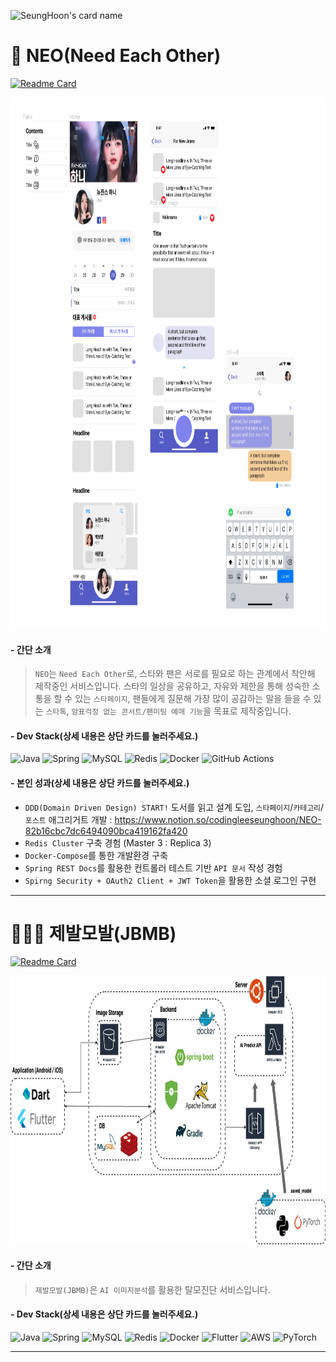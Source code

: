 ![SeungHoon's card name](https://cardivo.vercel.app/api?name=SeungHoon%20LEE&description='개발'이라는%20도구를%20사용해%20세상을%20바꾸는%20사람&image=https://avatars.githubusercontent.com/u/64355615?s=400&u=b2c7b51809c4db33c0789f053519a2d2feec7518&v=4&site=https://github.com/CodingLeeSeungHoon&backgroundColor=%23ecf0f1&github=CodingLeeSeungHoon&linkedin=free_minkya&pattern=floatingCogs&colorPattern=%23eaeaea)


# 💜 NEO(Need Each Other)


[![Readme Card](https://github-readme-stats.vercel.app/api/pin/?username=CodingLeeSeungHoon&repo=NEO_Backend)](https://github.com/CodingLeeSeungHoon/NEO_Backend)
<p align="center"><img src="neo_ui_example.png" height="850px" width="900px"></p>

#### - 간단 소개
> `NEO`는 `Need Each Other`로, 스타와 팬은 서로를 필요로 하는 관계에서 착안해 제작중인 서비스입니다. 스타의 일상을 공유하고, 자유와 제한을 통해 성숙한 소통을 할 수 있는 `스타페이지`, 팬들에게 질문해 가장 많이 공감하는 말을 들을 수 있는 `스타톡`, `암표걱정 없는 콘서트/팬미팅 예매 기능`을 목표로 제작중입니다.

#### - Dev Stack(상세 내용은 상단 카드를 눌러주세요.)
![Java](https://img.shields.io/badge/java-%23ED8B00.svg?style=for-the-badge&logo=openjdk&logoColor=white)
![Spring](https://img.shields.io/badge/spring-%236DB33F.svg?style=for-the-badge&logo=spring&logoColor=white)
![MySQL](https://img.shields.io/badge/mysql-4479A1.svg?style=for-the-badge&logo=mysql&logoColor=white)
![Redis](https://img.shields.io/badge/redis-%23DD0031.svg?style=for-the-badge&logo=redis&logoColor=white)
![Docker](https://img.shields.io/badge/docker-%230db7ed.svg?style=for-the-badge&logo=docker&logoColor=white)
![GitHub Actions](https://img.shields.io/badge/github%20actions-%232671E5.svg?style=for-the-badge&logo=githubactions&logoColor=white)

#### - 본인 성과(상세 내용은 상단 카드를 눌러주세요.)
- `DDD(Domain Driven Design) START!` 도서를 읽고 설계 도입, `스타페이지`/`카테고리`/`포스트` 애그리거트 개발 : https://www.notion.so/codingleeseunghoon/NEO-82b16cbc7dc6494090bca419162fa420
- `Redis Cluster` 구축 경험 (Master 3 : Replica 3)
- `Docker-Compose`를 통한 개발환경 구축
- `Spring REST Docs`를 활용한 컨트롤러 테스트 기반 `API 문서` 작성 경험
- `Spirng Security + OAuth2 Client + JWT Token`을 활용한 소셜 로그인 구현


---
# 🧑🏻‍💻 제발모발(JBMB)
[![Readme Card](https://github-readme-stats.vercel.app/api/pin/?username=CodingLeeSeungHoon&repo=HairLossDetection)](https://github.com/CodingLeeSeungHoon/HairLossDetection)
<p align="center"><img src="JBMB_system_architecture.jpg" height="430px" width="900px"></p>

#### - 간단 소개
> `제발모발(JBMB)`은 `AI 이미지분석`를 활용한 탈모진단 서비스입니다.

#### - Dev Stack(상세 내용은 상단 카드를 눌러주세요.)
![Java](https://img.shields.io/badge/java-%23ED8B00.svg?style=for-the-badge&logo=openjdk&logoColor=white)
![Spring](https://img.shields.io/badge/spring-%236DB33F.svg?style=for-the-badge&logo=spring&logoColor=white)
![MySQL](https://img.shields.io/badge/mysql-4479A1.svg?style=for-the-badge&logo=mysql&logoColor=white)
![Redis](https://img.shields.io/badge/redis-%23DD0031.svg?style=for-the-badge&logo=redis&logoColor=white)
![Docker](https://img.shields.io/badge/docker-%230db7ed.svg?style=for-the-badge&logo=docker&logoColor=white)
![Flutter](https://img.shields.io/badge/Flutter-%2302569B.svg?style=for-the-badge&logo=Flutter&logoColor=white)
![AWS](https://img.shields.io/badge/AWS-%23FF9900.svg?style=for-the-badge&logo=amazon-aws&logoColor=white)
![PyTorch](https://img.shields.io/badge/PyTorch-%23EE4C2C.svg?style=for-the-badge&logo=PyTorch&logoColor=white)

---

